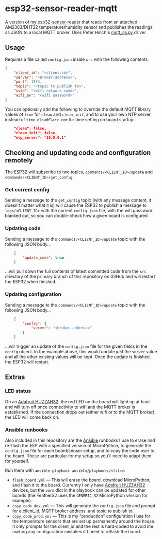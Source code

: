# esp32-sensor-reader-mqtt
A version of my [esp32-sensor-reader](https://github.com/VirtualWolf/esp32-sensor-reader) that reads from an attached AM2303/DHT22 temperature/humidity sensor and publishes the readings as JSON to a local MQTT broker. Uses Peter Hinch's [mqtt_as.py](https://github.com/peterhinch/micropython-mqtt/blob/master/mqtt_as/README.md) driver.

## Usage

Requires a file called `config.json` inside `src` with the following contents:

```json
{
    "client_id": "<client-id>",
    "server": "<broker-address>",
    "port": 1883,
    "topic": "<topic to publish to>",
    "ssid": "<wifi network name>",
    "wifi_pw": "<wifi password>"
}
```

You can optionally add the following to override the default MQTT library values of `true` for `clean` and `clean_init`, and to use your own NTP server instead of `time.cloudflare.com` for time setting on board startup:

```json
    "clean": false,
    "clean_init": false,
    "ntp_server": "10.0.0.1"
```

## Checking and updating code and configuration remotely
The ESP32 will subscribe to two topics, `commands/<CLIENT_ID>/update` and `commands/<CLIENT_ID>/get_config`.

### Get current config
Sending a message to the `get_config` topic (with any message content, it doesn't matter what it is) will cause the ESP32 to publish a message to `logs/<CLIENT_ID>` with the current `config.json` file, with the wifi password blanked out, so you can double-check how a given board is configured.

### Updating code
Sending a message to the `commands/<CLIENT_ID>/update` topic with the following JSON body...

```json
    {
        "update_code": true
    }
```

...will pull down the full contents of latest committed code from the `src` directory of the primary branch of this repository on GitHub and will restart the ESP32 when finished.

### Updating configuration
Sending a message to the `commands/<CLIENT_ID>/update` topic with the following JSON body...

```json
    {
        "config": {
            "server": "<broker-address>"
        }
    }
```

...will trigger an update of the `config.json` file for the given fields in the `config` object. In the example above, this would update _just_ the `server` value and all the other existing values will be kept. Once the update is finished, the ESP32 will restart.

## Extras

### LED status
On an [Adafruit HUZZAH32](https://www.adafruit.com/product/3405), the red LED on the board will light up at boot and will turn off once connectivity to wifi and the MQTT broker is established. If the connection drops out (either wifi or to the MQTT broker), the LED will come back on.

### Ansible runbooks
Also included in this repository are the [Ansible](https://www.ansible.com) runbooks I use to erase and re-flash the ESP with a specified version of MicroPython, to generate the `config.json` file for each board/sensor setup, and to copy the code over to the board. These are particular for my setup so you'll need to adapt them for yourself.

Run them with `ansible-playbook ansible/playbooks/<file>`:

  * `flash_board.yml` — This will erase the board, download MicroPython, and flash it to the board. Currently I only have [Adafruit HUZZAH32](https://www.adafruit.com/product/3405) devices, but the `vars` dict in the playbook can be updated for other boards (the FeatherS2 uses the `GENERIC_S2` MicroPython version for example).
  * `copy_code_dev.yml` — This will generate the `config.json` file and prompt for a client_id, MQTT broker address, and topic to publish to.
  * `copy_code_prod.yml` — This is my "production" configuration I use for the temperature sensors that are set up permanently around the house. It only prompts for the client_id and the rest is hard-coded to avoid me making any configuration mistakes if I need to reflash the board.
